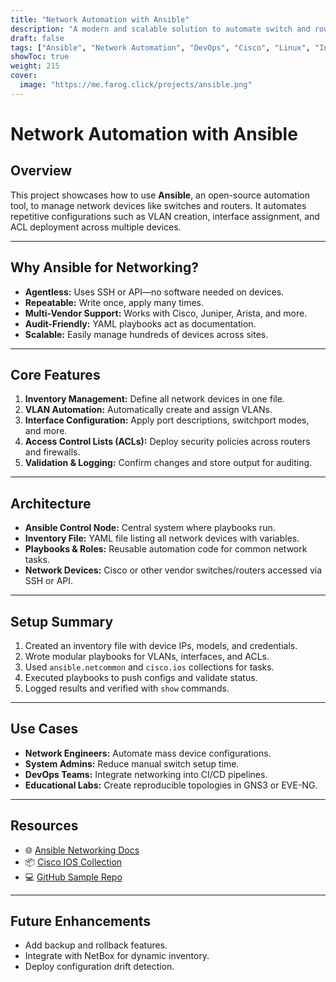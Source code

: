 ```yaml
---
title: "Network Automation with Ansible"
description: "A modern and scalable solution to automate switch and router configurations using Ansible."
draft: false
tags: ["Ansible", "Network Automation", "DevOps", "Cisco", "Linux", "Infrastructure as Code"]
showToc: true
weight: 215
cover:
  image: "https://me.farog.click/projects/ansible.png"
---
```


# Network Automation with Ansible

## Overview
This project showcases how to use **Ansible**, an open-source automation tool, to manage network devices like switches and routers. It automates repetitive configurations such as VLAN creation, interface assignment, and ACL deployment across multiple devices.

---

## Why Ansible for Networking?

- **Agentless:** Uses SSH or API—no software needed on devices.
- **Repeatable:** Write once, apply many times.
- **Multi-Vendor Support:** Works with Cisco, Juniper, Arista, and more.
- **Audit-Friendly:** YAML playbooks act as documentation.
- **Scalable:** Easily manage hundreds of devices across sites.

---

## Core Features

1. **Inventory Management:** Define all network devices in one file.
2. **VLAN Automation:** Automatically create and assign VLANs.
3. **Interface Configuration:** Apply port descriptions, switchport modes, and more.
4. **Access Control Lists (ACLs):** Deploy security policies across routers and firewalls.
5. **Validation & Logging:** Confirm changes and store output for auditing.

---

## Architecture

- **Ansible Control Node:** Central system where playbooks run.
- **Inventory File:** YAML file listing all network devices with variables.
- **Playbooks & Roles:** Reusable automation code for common network tasks.
- **Network Devices:** Cisco or other vendor switches/routers accessed via SSH or API.

---

## Setup Summary

1. Created an inventory file with device IPs, models, and credentials.
2. Wrote modular playbooks for VLANs, interfaces, and ACLs.
3. Used `ansible.netcommon` and `cisco.ios` collections for tasks.
4. Executed playbooks to push configs and validate status.
5. Logged results and verified with `show` commands.

---

## Use Cases

- **Network Engineers:** Automate mass device configurations.
- **System Admins:** Reduce manual switch setup time.
- **DevOps Teams:** Integrate networking into CI/CD pipelines.
- **Educational Labs:** Create reproducible topologies in GNS3 or EVE-NG.

---

## Resources
- 🌐 [Ansible Networking Docs](https://docs.ansible.com/network/)  
- 📦 [Cisco IOS Collection](https://galaxy.ansible.com/cisco/ios)  
- 💻 [GitHub Sample Repo](https://github.com/ansible-network)

---

## Future Enhancements
- Add backup and rollback features.
- Integrate with NetBox for dynamic inventory.
- Deploy configuration drift detection.

